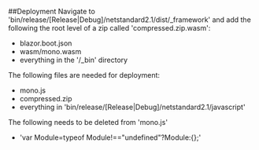 ﻿##Deployment
Navigate to 'bin/release/[Release|Debug]/netstandard2.1/dist/_framework' and add the following the root level of a zip called 'compressed.zip.wasm':
* blazor.boot.json
* wasm/mono.wasm
* everything in the '/_bin' directory

The following files are needed for deployment:
* mono.js
* compressed.zip
* everything in 'bin/release/[Release|Debug]/netstandard2.1/javascript'

The following needs to be deleted from 'mono.js'
* 'var Module=typeof Module!=="undefined"?Module:{};'